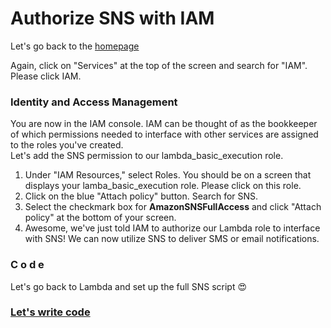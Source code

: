 # Authorize SNS with IAM
<p>
Let's go back to the <a href="http://aws.amazon.com">homepage</a>
</p>

<p>
Again, click on "Services" at the top of the screen and search for "IAM".
<br>Please click IAM.
</p>

### Identity and Access Management

<p>
You are now in the IAM console. IAM can be thought of as the bookkeeper of which permissions needed to interface with other services are assigned to the roles you've created.
<br>Let's add the SNS permission to our lambda_basic_execution role.
</p>

<ol>
<li>Under "IAM Resources," select Roles. You should be on a screen that displays your lamba_basic_execution role. Please click on this role.</li>
<li>Click on the blue "Attach policy" button. Search for SNS.</li>
<li>Select the checkmark box for <b>AmazonSNSFullAccess</b> and click "Attach policy" at the bottom of your screen.</li>
<li>Awesome, we've just told IAM to authorize our Lambda role to interface with SNS! We can now utilize SNS to deliver SMS or email notifications.</li>
</ol>

### C o d e

<p>
  Let's go back to Lambda and set up the full SNS script 😍
</p>

### <a href="https://github.com/mrvivacious/AWS_Lambda_and_SNS/blob/master/page4.md">Let's write code</a>
